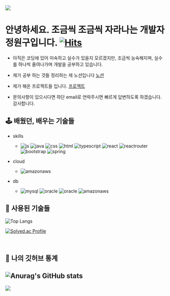 <img src="https://capsule-render.vercel.app/api?type=waving&color=BDBDC8&height=300&section=header&text=System.out.println(''Hello%20World!!'')&fontSize=40&fontColor=564E7E&fontAlignY=40" />
  
# 안녕하세요. 조금씩 조금씩 자라나는 개발자 정원구입니다. [![Hits](https://hits.seeyoufarm.com/api/count/incr/badge.svg?url=https%3A%2F%2Fgithub.com%2Fjo9uu&count_bg=%23BDC83D&title_bg=%23564E7E&icon=jameson.svg&icon_color=%23E7E7E7&title=%EB%B0%A9%EB%AC%B8%EC%9E%90+%EC%88%98&edge_flat=false)](https://hits.seeyoufarm.com)
- 아직은 코딩에 있어 미숙하고 실수가 있을지 모르겠지만, 조금씩 능숙해지며, 실수를 하나씩 줄여나가며 개발을 공부하고 있습니다.
  
* 제가 공부 하는 것들 정리하는 제 노션입니다 [노션](https://www.notion.so/ed6b9cc47a9d42ba8a7ae0e19579d308) 

* 제가 해온 프로젝트들 입니다. [프로젝트](https://github.com/JO9uu/MyProjects.git)

- 문의사항이 있으시다면 하단 email로 연락주시면 빠르게 답변하도록 하겠습니다. 감사합니다.





🕹️ 배웠던, 배우는 기술들
----------------------------------------------------------------------------------------------------------------------------------------------------

- skills  

  - ![js](https://img.shields.io/badge/JavaScript-F7DF1E?style=for-the-badge&logo=JavaScript&logoColor=white)
![java](https://img.shields.io/badge/Java-ED8B00?style=for-the-badge&logo=openjdk&logoColor=white)
![css](https://img.shields.io/badge/CSS-239120?&style=for-the-badge&logo=css3&logoColor=white)
![html](https://img.shields.io/badge/HTML-239120?style=for-the-badge&logo=html5&logoColor=white)
![typescript](https://img.shields.io/badge/TypeScript-007ACC?style=for-the-badge&logo=typescript&logoColor=white)
![react](	https://img.shields.io/badge/React-20232A?style=for-the-badge&logo=react&logoColor=61DAFB)
![reactrouter](https://img.shields.io/badge/React_Router-CA4245?style=for-the-badge&logo=react-router&logoColor=white)
![bootstrap](https://img.shields.io/badge/Bootstrap-563D7C?style=for-the-badge&logo=bootstrap&logoColor=white)
![spring](https://img.shields.io/badge/Spring-6DB33F?style=for-the-badge&logo=spring&logoColor=white)

- cloud  

  - ![amazonaws](https://img.shields.io/badge/Amazon_AWS-FF9900?style=for-the-badge&logo=amazonaws&logoColor=white)

- db  

  - ![mysql](https://img.shields.io/badge/MySQL-005C84?style=for-the-badge&logo=mysql&logoColor=white)
![oracle](https://img.shields.io/badge/Oracle-F80000?style=for-the-badge&logo=Oracle&logoColor=white)
![oracle](https://img.shields.io/badge/DBeaver-382923?style=for-the-badge&logo=DBeaver&logoColor=white)
![amazonaws](https://img.shields.io/badge/HeidiSQL-239120?style=for-the-badge&logo=heidisql&logoColor=white)


📝 사용된 기술들
----------------------------------------------------------------------------------------------------------------------------------------------------
![Top Langs](https://github-readme-stats.vercel.app/api/top-langs/?username=JO9uu&layout=pie)  

[![Solved.ac Profile](http://mazassumnida.wtf/api/v2/generate_badge?boj=sardia)](https://solved.ac/sardia/)

<br/>  

🎫 나의 깃허브 통계
----------------------------------------------------------------------------------------------------------------------------------------------------
![Anurag's GitHub stats](https://github-readme-stats.vercel.app/api?username=JO9uu&show_icons=true&theme=②default)
----------------------------------------------------------------------------------------------------------------------------------------------------





<!--
**JO9uu/JO9uu** is a ✨ _special_ ✨ repository because its `README.md` (this file) appears on your GitHub profile.

Here are some ideas to get you started:

- 🔭 I’m currently working on ...
- 🌱 I’m currently learning ...
- 👯 I’m looking to collaborate on ...
- 🤔 I’m looking for help with ...
- 💬 Ask me about ...
- 📫 How to reach me: ...
- 😄 Pronouns: ...
- ⚡ Fun fact: ...
-->

<img src="https://capsule-render.vercel.app/api?type=waving&color=BDBDC8&height=300&section=footer&text=Email:%20sardia0923@gmail.com&fontSize=20&fontColor=564E7E&fontAlignY=60" />

